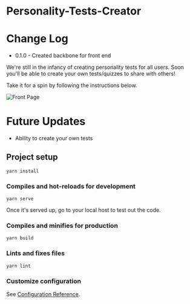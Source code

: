 # Personality-Tests-Creator

# Change Log
- 0.1.0 - Created backbone for front end

We're still in the infancy of creating personality tests for all users.
Soon you'll be able to create your own tests/quizzes to share with others!

Take it for a spin by following the instructions below.

![Front Page](https://gyazo.com/42e461d1a506da3769dc57e1beb39fd9)

# Future Updates
- Ability to create your own tests

## Project setup
```
yarn install
```

### Compiles and hot-reloads for development
```
yarn serve
```

Once it's served up, go to your local host to test out the code.

### Compiles and minifies for production
```
yarn build
```

### Lints and fixes files
```
yarn lint
```

### Customize configuration
See [Configuration Reference](https://cli.vuejs.org/config/).
